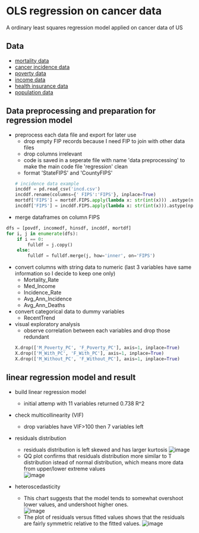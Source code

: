 
# OLS regression on cancer data

A ordinary least squares regression model applied on cancer data of US

## Data

 - [mortality data](https://data.world/nrippner/cancer-analysis-hackathon-challenge/workspace/file?filename=death+.csv)
 - [cancer incidence data](https://data.world/nrippner/cancer-analysis-hackathon-challenge/workspace/file?filename=incd.csv)
 - [poverty data](https://data.world/uscensusbureau/acs-2015-5-e-poverty)
 - [income data](https://data.world/uscensusbureau/acs-2015-5-e-income)
 - [health insurance data](https://data.world/uscensusbureau/acs-2015-5-e-healthinsurance)
 - [population data](https://data.world/nrippner/us-population-estimates-2015/workspace/file?filename=CO-EST2015-alldata.csv)

## Data preprocessing and preparation for regression model

- preprocess each data file and export for later use
    - drop empty FIP records because I need FIP to join with other data files 
    - drop columns irrelevant 
    - code is saved in a seperate file with name 'data preprocessing' to make the main code file 'regression' clean
    - format 'StateFIPS' and 'CountyFIPS'
    ```py
    # incidence data example
    incddf = pd.read_csv('incd.csv')
    incddf.rename(columns={' FIPS':'FIPS'}, inplace=True)
    mortdf['FIPS'] = mortdf.FIPS.apply(lambda x: str(int(x))) .astype(np.object_).str.pad(5, 'left', '0')
    incddf['FIPS'] = incddf.FIPS.apply(lambda x: str(int(x))).astype(np.object_).str.pad(5, 'left', '0')
    ```
- merge dataframes on column FIPS
```py
dfs = [povdf, incomedf, hinsdf, incddf, mortdf]
for i, j in enumerate(dfs):
    if i == 0:
        fulldf = j.copy()
    else:
        fulldf = fulldf.merge(j, how='inner', on='FIPS')
```
- convert columns with string data to numeric (last 3 variables have same information so I decide to keep one only)
    - Mortality_Rate    
    - Med_Income
    - Incidence_Rate
    - Avg_Ann_Incidence
    - Avg_Ann_Deaths
- convert categorical data to dummy variables
    - RecentTrend
- visual exploratory analysis 
    - observe correlation between each variables and drop those redundant
    ```py
    X.drop(['M_Poverty_PC', 'F_Poverty_PC'], axis=1, inplace=True)
    X.drop(['M_With_PC', 'F_With_PC'], axis=1, inplace=True)
    X.drop(['M_Without_PC', 'F_Without_PC'], axis=1, inplace=True)
    ```

## linear regression model and result

- build linear regression model
    - initial attemp with 11 variables returned 0.738 R^2
- check multicollinearity (VIF)
    - drop variables have VIF>100 then 7 variables left
- residuals distribution  
    - residuals distribution is left skewed and has larger kurtosis
![image](https://user-images.githubusercontent.com/34575198/212569182-74d6b26c-f755-4d6e-b2b7-2362dded335a.png)
    - QQ plot confirms that residuals distribution more similar to T distribution istead of normal distribution, which means more data from upper/lower extreme values   
![image](https://user-images.githubusercontent.com/34575198/212569664-300c3f90-8706-406a-adf3-7379eb7cae50.png)

- heteroscedasticity
    - This chart suggests that the model tends to somewhat overshoot lower values, and undershoot higher ones.   
![image](https://user-images.githubusercontent.com/34575198/212569770-57ef3646-cb7f-41eb-92b7-5a7583121511.png)
    - The plot of residuals versus fitted values shows that the residuals are fairly symmetric relative to the fitted values.
![image](https://user-images.githubusercontent.com/34575198/212569794-a2999061-2748-4cb1-b8b1-8fbe4a3ff889.png)
